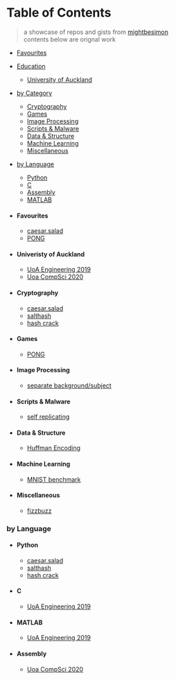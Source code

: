 # Table of Contents #

> a showcase of repos and gists from [mightbesimon](https://github.com/mightbesimon/)  
> contents below are orignal work

- [Favourites](#Favourites)
- [Education](#University)
  - [University of Auckland](#University)
- [by Category](#Cryptography)
  - [Cryptography](#Cryptography)
  - [Games](#Games)
  - [Image Processing](#Image)
  - [Scripts & Malware](#Scripts)
  - [Data & Structure](#Data)
  - [Machine Learning](#Machine)
  - [Miscellaneous](#Miscellaneous)
- [by Language](#by)
  - [Python](#Python)
  - [C](#C)
  - [Assembly](#Assemblt)
  - [MATLAB](#MATLAB)



- #### Favourites ####
  - [caesar.salad](https://github.com/mightbesimon/caesar.salad)
  - [PONG](https://github.com/mightbesimon/PONG)



- #### Univeristy of Auckland ####
  - [UoA Engineering 2019](https://github.com/mightbesimon/UoA-Engineering-2019)
  - [Uoa CompSci 2020](https://github.com/mightbesimon/Uoa-CompSci-2020)



- #### Cryptography ####
  - [caesar.salad](https://github.com/mightbesimon/caesar.salad)
  - [salthash](https://gist.github.com/mightbesimon/29c8a82467dea6cf9f2a10b80e2440fd)
  - [hash crack](https://gist.github.com/mightbesimon/2e0d76ac2e4b293386b2aad9d547da32)

- #### Games ####
  - [PONG](https://github.com/mightbesimon/PONG)

- #### Image Processing ####
  - [separate background/subject](https://github.com/mightbesimon/UoA-Engineering-2019/tree/master/MATLAB%20project)
  
- #### Scripts & Malware ####
  
  - [self replicating](https://github.com/mightbesimon/self-replicating)
  
- #### Data & Structure ####
  - [Huffman Encoding](https://gist.github.com/mightbesimon/02acf8f4f023027ccfcc6c5d8420d922)

- #### Machine Learning ####
  - [MNIST benchmark](https://github.com/mightbesimon/mnist-benchmark)

- #### Miscellaneous ####
  - [fizzbuzz](https://gist.github.com/mightbesimon/61628ec26d3b1cd3ab917827a58163ef)



### by Language ###

- #### Python ####
  - [caesar.salad](https://github.com/mightbesimon/caesar.salad)
  - [salthash](https://gist.github.com/mightbesimon/29c8a82467dea6cf9f2a10b80e2440fd)
  - [hash crack](https://gist.github.com/mightbesimon/2e0d76ac2e4b293386b2aad9d547da32) 

- #### C ####
  - [UoA Engineering 2019](https://github.com/mightbesimon/UoA-Engineering-2019)

- #### MATLAB ####
  - [UoA Engineering 2019](https://github.com/mightbesimon/UoA-Engineering-2019)

- #### Assembly ####
  - [Uoa CompSci 2020](https://github.com/mightbesimon/Uoa-CompSci-2020)
